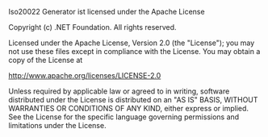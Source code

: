 ﻿Iso20022 Generator ist licensed under the Apache License

Copyright (c) .NET Foundation. All rights reserved.

Licensed under the Apache License, Version 2.0 (the "License"); you may not use
these files except in compliance with the License. You may obtain a copy of the
License at

http://www.apache.org/licenses/LICENSE-2.0

Unless required by applicable law or agreed to in writing, software distributed
under the License is distributed on an "AS IS" BASIS, WITHOUT WARRANTIES OR
CONDITIONS OF ANY KIND, either express or implied. See the License for the
specific language governing permissions and limitations under the License.